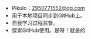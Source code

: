 - Pikulo：2950771552@qq.com
- 用于本地项目同步到GitHub上。
- 自我学习过程监督。
- 探索GitHub使用。是呀！就是的
<!---
Pikulo/Pikulo is a ✨ special ✨ repository because its `README.md` (this file) appears on your GitHub profile.
You can click the Preview link to take a look at your changes.
--->
